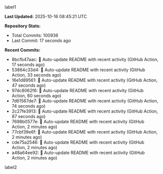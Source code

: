 
label1 
<!-- ACTIVITY_START -->
**Last Updated:** 2025-10-16 08:45:21 UTC

**Repository Stats:**
- Total Commits: 100936
- Last Commit: 17 seconds ago

**Recent Commits:**
- 8bcfb47aac: 🤖 Auto-update README with recent activity (GitHub Action, 17 seconds ago)
- 53864c33d4: 🤖 Auto-update README with recent activity (GitHub Action, 33 seconds ago)
- 16e1d89561: 🤖 Auto-update README with recent activity (GitHub Action, 47 seconds ago)
- 97dc8062f6: 🤖 Auto-update README with recent activity (GitHub Action, 60 seconds ago)
- 7d61567de7: 🤖 Auto-update README with recent activity (GitHub Action, 74 seconds ago)
- 2c27fe3913: 🤖 Auto-update README with recent activity (GitHub Action, 87 seconds ago)
- 7698b0577e: 🤖 Auto-update README with recent activity (GitHub Action, 2 minutes ago)
- 77cbf39e6f: 🤖 Auto-update README with recent activity (GitHub Action, 2 minutes ago)
- cde75a2546: 🤖 Auto-update README with recent activity (GitHub Action, 2 minutes ago)
- a48a64ee92: 🤖 Auto-update README with recent activity (GitHub Action, 2 minutes ago)
<!-- ACTIVITY_END -->

label2
